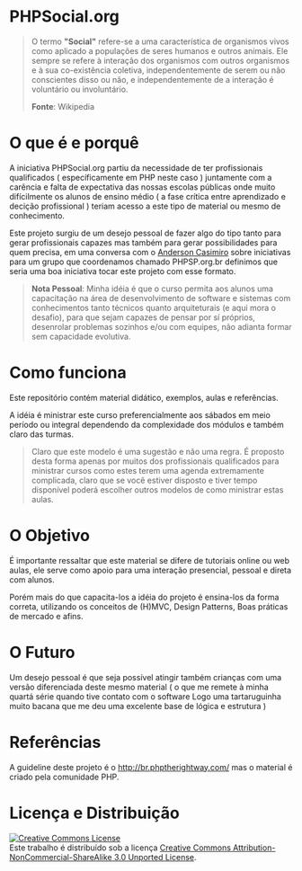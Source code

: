 # PHPSocial.org

> O termo **"Social"** refere-se a uma característica de organismos vivos como aplicado a populações de seres humanos e outros animais. Ele sempre se refere à interação dos organismos com outros organismos e à sua co-existência coletiva, independentemente de serem ou não conscientes disso ou não, e independentemente de a interação é voluntário ou involuntário.
> 
> **Fonte**: Wikipedia

# O que é e porquê

A iniciativa PHPSocial.org partiu da necessidade de ter profissionais qualificados ( específicamente em PHP neste caso ) juntamente com a carência e falta de expectativa das nossas escolas públicas onde muito difícilmente os alunos de ensino médio ( a fase crítica entre aprendizado e decição profissional ) teriam acesso a este tipo de material ou mesmo de conhecimento.

Este projeto surgiu de um desejo pessoal de fazer algo do tipo tanto para gerar profissionais capazes mas também para gerar possibilidades para quem precisa, em uma conversa com o [Anderson Casimiro](http://github.com/duodraco "@duodraco") sobre iniciativas para um grupo que coordenamos chamado PHPSP.org.br definimos que seria uma boa iniciativa tocar este projeto com esse formato.

> **Nota Pessoal**: Minha idéia é que o curso permita aos alunos uma capacitação na área de desenvolvimento de software e sistemas com conhecimentos tanto técnicos quanto arquiteturais (e aqui mora o desafio), para que sejam capazes de pensar por sí próprios, desenrolar problemas sozinhos e/ou com equipes, não adianta formar sem capacidade evolutiva.

# Como funciona

Este repositório contém material didático, exemplos, aulas e referências. 

A idéia é ministrar este curso preferencialmente aos sábados em meio período ou integral dependendo da complexidade dos módulos e também claro das turmas.

> Claro que este modelo é uma sugestão e não uma regra. É proposto desta forma apenas por muitos dos profissionais qualificados para ministrar cursos como estes terem uma agenda extremamente complicada, claro que se você estiver disposto e tiver tempo disponível poderá escolher outros modelos de como ministrar estas aulas.

# O Objetivo

É importante ressaltar que este material se difere de tutoriais online ou web aulas, ele serve como apoio para uma interação presencial, pessoal e direta com alunos.

Porém mais do que capacita-los a idéia do projeto é ensina-los da forma correta, utilizando os conceitos de (H)MVC, Design Patterns, Boas práticas de mercado e afins. 

# O Futuro

Um desejo pessoal é que seja possível atingir também crianças com uma versão diferenciada deste mesmo material ( o que me remete à minha quartá série quando tive contato com o software Logo uma tartaruguinha muito bacana que me deu uma excelente base de lógica e estrutura )

# Referências

A guideline deste projeto é o http://br.phptherightway.com/ mas o material é criado pela comunidade PHP.

# Licença e Distribuição

<a rel="license" href="http://creativecommons.org/licenses/by-nc-sa/3.0/deed.en_US"><img alt="Creative Commons License" style="border-width:0" src="http://i.creativecommons.org/l/by-nc-sa/3.0/88x31.png" /></a><br />Este trabalho é distribuído sob a licença <a rel="license" href="http://creativecommons.org/licenses/by-nc-sa/3.0/deed.en_US">Creative Commons Attribution-NonCommercial-ShareAlike 3.0 Unported License</a>.
